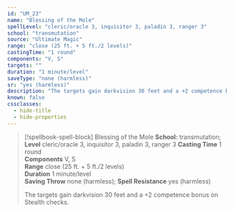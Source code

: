 ```yaml
---
id: "UM_23"
name: "Blessing of the Mole"
spellLevel: "cleric/oracle 3, inquisitor 3, paladin 3, ranger 3"
school: "transmutation"
source: "Ultimate Magic"
range: "close (25 ft. + 5 ft./2 levels)"
castingTime: "1 round"
components: "V, S"
targets: ""
duration: "1 minute/level"
saveType: "none (harmless)"
sr: "yes (harmless)"
description: "The targets gain darkvision 30 feet and a +2 competence bonus on Stealth checks."
known: false
cssclasses:
  - hide-title
  - hide-properties
---
```


> [!spellbook-spell-block] Blessing of the Mole
> **School:** transmutation; **Level** cleric/oracle 3, inquisitor 3, paladin 3, ranger 3
> **Casting Time** 1 round  
> **Components** V, S  
> **Range** close (25 ft. + 5 ft./2 levels)  
> **Duration** 1 minute/level  
> **Saving Throw** none (harmless); **Spell Resistance** yes (harmless)
> 
> The targets gain darkvision 30 feet and a +2 competence bonus on Stealth checks.